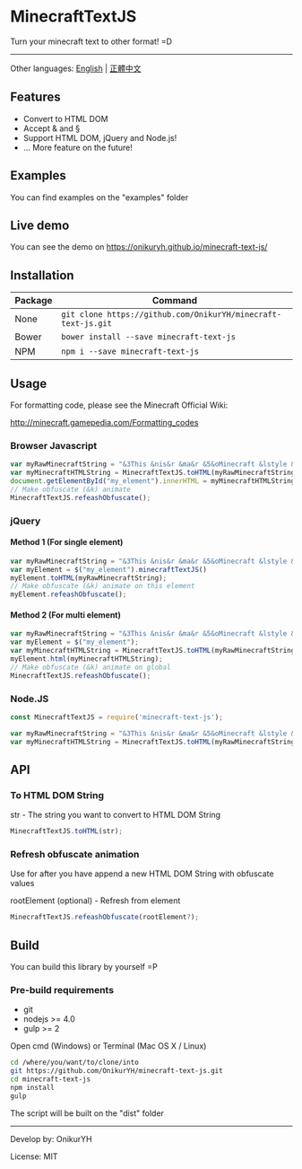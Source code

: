 # MinecraftTextJS

Turn your minecraft text to other format! =D

---

Other languages:
[English](https://github.com/OnikurYH/minecraft-text-js/blob/master/README.md) |
[正體中文](https://github.com/OnikurYH/minecraft-text-js/blob/master/docs/readme/READMS.zh-hk.md)

## Features
* Convert to HTML DOM
* Accept & and §
* Support HTML DOM, jQuery and Node.js!
* ... More feature on the future!

## Examples
You can find examples on the "examples" folder

## Live demo
You can see the demo on https://onikuryh.github.io/minecraft-text-js/

## Installation
| Package | Command                                                       |
|---------|---------------------------------------------------------------|
| None    | `git clone https://github.com/OnikurYH/minecraft-text-js.git` |
| Bower   | `bower install --save minecraft-text-js`                      |
| NPM     | `npm i --save minecraft-text-js`                              |

## Usage

For formatting code, please see the Minecraft Official Wiki:

http://minecraft.gamepedia.com/Formatting_codes

### Browser Javascript
```javascript
var myRawMinecraftString = "&3This &nis&r &ma&r &5&oMinecraft &lstyle &6&ltext &ka&6, Ya&r&6! &r&0=D";
var myMinecraftHTMLString = MinecraftTextJS.toHTML(myRawMinecraftString);
document.getElementById("my_element").innerHTML = myMinecraftHTMLString;
// Make obfuscate (&k) animate
MinecraftTextJS.refeashObfuscate();
```

### jQuery
#### Method 1 (For single element)
```javascript
var myRawMinecraftString = "&3This &nis&r &ma&r &5&oMinecraft &lstyle &6&ltext &ka&6, Ya&r&6! &r&0=D";
var myElement = $("my_element").minecraftTextJS()
myElement.toHTML(myRawMinecraftString);
// Make obfuscate (&k) animate on this element
myElement.refeashObfuscate();
```
#### Method 2 (For multi element)
```javascript
var myRawMinecraftString = "&3This &nis&r &ma&r &5&oMinecraft &lstyle &6&ltext &ka&6, Ya&r&6! &r&0=D";
var myElement = $("my_element");
var myMinecraftHTMLString = MinecraftTextJS.toHTML(myRawMinecraftString);
myElement.html(myMinecraftHTMLString);
// Make obfuscate (&k) animate on global
MinecraftTextJS.refeashObfuscate();
```

### Node.JS
```javascript
const MinecraftTextJS = require('minecraft-text-js');

var myRawMinecraftString = "&3This &nis&r &ma&r &5&oMinecraft &lstyle &6&ltext &ka&6, Ya&r&6! &r&0=D";
var myMinecraftHTMLString = MinecraftTextJS.toHTML(myRawMinecraftString);
```

## API

### To HTML DOM String

str - The string you want to convert to HTML DOM String
```javascript
MinecraftTextJS.toHTML(str);
```

### Refresh obfuscate animation

Use for after you have append a new HTML DOM String with obfuscate values

rootElement (optional) - Refresh from element
```javascript
MinecraftTextJS.refeashObfuscate(rootElement?);
```

## Build

You can build this library by yourself =P

### Pre-build requirements
* git
* nodejs >= 4.0
* gulp >= 2

Open cmd (Windows) or Terminal (Mac OS X / Linux)
```sh
cd /where/you/want/to/clone/into
git https://github.com/OnikurYH/minecraft-text-js.git
cd minecraft-text-js
npm install
gulp
```
The script will be built on the "dist" folder

---

Develop by: OnikurYH

License: MIT

